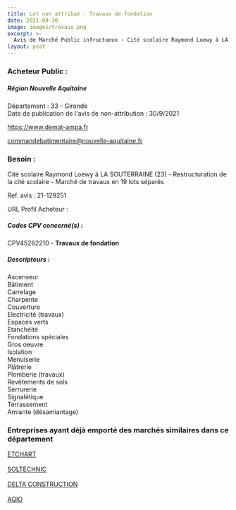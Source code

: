 ```yaml
---
title: Lot non attribué - Travaux de fondation
date: 2021-09-30
image: images/travaux.png
excerpt: >-
  Avis de Marché Public infructueux - Cité scolaire Raymond Loewy à LA SOUTERRAINE (23) - Restructuration de la cité scolaire - Marché de travaux en 19 lots séparés
layout: post
---
```


### Acheteur Public :
##### Région Nouvelle Aquitaine
Département : 33 - Gironde<br/>
Date de publication de l'avis de non-attribution : 30/9/2021


https://www.demat-ampa.fr

commandebatimentaire@nouvelle-aquitaine.fr


### Besoin :

Cité scolaire Raymond Loewy à LA SOUTERRAINE (23) - Restructuration de la cité scolaire - Marché de travaux en 19 lots séparés

Ref. avis : 21-129251

URL Profil Acheteur : 

##### Codes CPV concerné(s) :
CPV45262210 - **Travaux de fondation** <br/>

##### Descripteurs :
Ascenseur <br/>
Bâtiment <br/>
Carrelage <br/>
Charpente <br/>
Couverture <br/>
Electricité (travaux) <br/>
Espaces verts <br/>
Etanchéité <br/>
Fondations spéciales <br/>
Gros oeuvre <br/>
Isolation <br/>
Menuiserie <br/>
Plâtrerie <br/>
Plomberie (travaux) <br/>
Revêtements de sols <br/>
Serrurerie <br/>
Signalétique <br/>
Terrassement <br/>
Amiante (désamiantage) <br/>

### Entreprises ayant déjà emporté des marchés similaires dans ce département
<a href="/entreprise-548/siren-334899812">ETCHART</a><br/><br/>
<a href="/entreprise-554/siren-398092114">SOLTECHNIC</a><br/><br/>
<a href="/entreprise-561/siren-440458602">DELTA CONSTRUCTION</a><br/><br/>
<a href="/entreprise-561/siren-441137379">AQIO</a><br/><br/>
